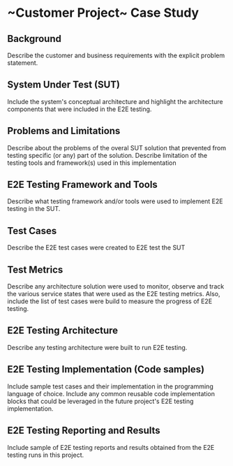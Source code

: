 # ~Customer Project~ Case Study

## Background

Describe the customer and business requirements with the explicit problem statement.

## System Under Test (SUT)

Include the system's conceptual architecture and highlight the architecture components that were included in the E2E testing.

## Problems and Limitations

Describe about the problems of the overal SUT solution that prevented from testing specific (or any) part of the solution.
Describe limitation of the testing tools and framework(s) used in this implementation

## E2E Testing Framework and Tools

Describe what testing framework and/or tools were used to implement E2E testing in the SUT.

## Test Cases

Describe the E2E test cases were created to E2E test the SUT

## Test Metrics

Describe any architecture solution were used to monitor, observe and track the various service states that were used as the E2E testing metrics. Also, include the list of test cases were build to measure the progress of E2E testing.

## E2E Testing Architecture

Describe any testing architecture were built to run E2E testing.

## E2E Testing Implementation (Code samples)

Include sample test cases and their implementation in the programming language of choice.
Include any common reusable code implementation blocks that could be leveraged in the future project's E2E testing implementation.

## E2E Testing Reporting and Results

Include sample of E2E testing reports and results obtained from the E2E testing runs in this project.
